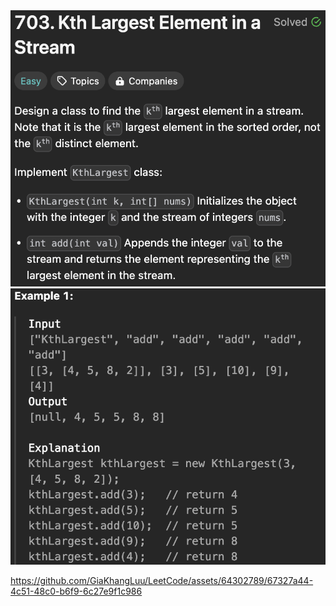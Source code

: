 <img width="565" alt="topic" src="./desc_kth_largest_ele_in_a_stream.png">
<img width="565" alt="topic" src="./example_kth_largest_ele_in_a_stream.png">


https://github.com/GiaKhangLuu/LeetCode/assets/64302789/67327a44-4c51-48c0-b6f9-6c27e9f1c986

